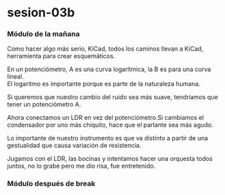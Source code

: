 # sesion-03b
### Módulo de la mañana
Como hacer algo más serio, KiCad, todos los caminos llevan a KiCad, herramienta para crear esquemáticos.

En un potenciómetro, A es una curva logarítmica, la B es para una curva lineal.  
El logaritmo es importante porque es parte de la naturaleza humana.

Si queremos que nuestro cambio del ruido sea más suave, tendríamos que tener un potenciómetro A.

Ahora conectamos un LDR en vez del potenciómetro.Si cambiamos el condensador por uno más chiquito, hace que el parlante sea más agudo.

Lo importante de nuestro instrumento es que va distinto a partir de una gestualidad que causa variación de resistencia.

Jugamos con el LDR, las bocinas y intentamos hacer una orquesta todos juntos, no lo grabé pero me dio risa, fue entretenido. 

### Módulo después de break
